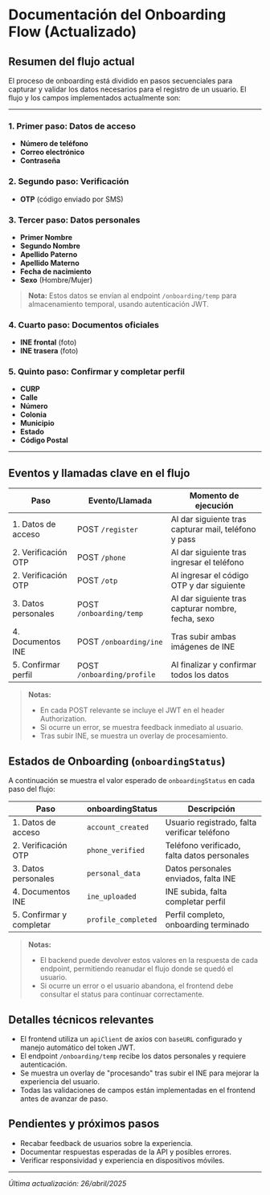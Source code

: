 # Documentación del Onboarding Flow (Actualizado)

## Resumen del flujo actual

El proceso de onboarding está dividido en pasos secuenciales para capturar y validar los datos necesarios para el registro de un usuario. El flujo y los campos implementados actualmente son:

---

### 1. Primer paso: Datos de acceso
- **Número de teléfono**
- **Correo electrónico**
- **Contraseña**

### 2. Segundo paso: Verificación
- **OTP** (código enviado por SMS)

### 3. Tercer paso: Datos personales
- **Primer Nombre**
- **Segundo Nombre**
- **Apellido Paterno**
- **Apellido Materno**
- **Fecha de nacimiento**
- **Sexo** (Hombre/Mujer)

> **Nota:** Estos datos se envían al endpoint `/onboarding/temp` para almacenamiento temporal, usando autenticación JWT.

### 4. Cuarto paso: Documentos oficiales
- **INE frontal** (foto)
- **INE trasera** (foto)

### 5. Quinto paso: Confirmar y completar perfil
- **CURP**
- **Calle**
- **Número**
- **Colonia**
- **Municipio**
- **Estado**
- **Código Postal**

---

## Eventos y llamadas clave en el flujo

| Paso                | Evento/Llamada                                    | Momento de ejecución                                  |
|---------------------|---------------------------------------------------|-------------------------------------------------------|
| 1. Datos de acceso  | POST `/register`                                  | Al dar siguiente tras capturar mail, teléfono y pass  |
| 2. Verificación OTP | POST `/phone`                                     | Al dar siguiente tras ingresar el teléfono            |
| 2. Verificación OTP | POST `/otp`                                       | Al ingresar el código OTP y dar siguiente             |
| 3. Datos personales | POST `/onboarding/temp`                           | Al dar siguiente tras capturar nombre, fecha, sexo    |
| 4. Documentos INE   | POST `/onboarding/ine`                            | Tras subir ambas imágenes de INE                      |
| 5. Confirmar perfil | POST `/onboarding/profile`                        | Al finalizar y confirmar todos los datos              |

> **Notas:**
> - En cada POST relevante se incluye el JWT en el header Authorization.
> - Si ocurre un error, se muestra feedback inmediato al usuario.
> - Tras subir INE, se muestra un overlay de procesamiento.

## Estados de Onboarding (`onboardingStatus`)

A continuación se muestra el valor esperado de `onboardingStatus` en cada paso del flujo:

| Paso                       | onboardingStatus         | Descripción                                      |
|----------------------------|-------------------------|--------------------------------------------------|
| 1. Datos de acceso         | `account_created`       | Usuario registrado, falta verificar teléfono     |
| 2. Verificación OTP        | `phone_verified`        | Teléfono verificado, falta datos personales      |
| 3. Datos personales        | `personal_data`         | Datos personales enviados, falta INE             |
| 4. Documentos INE          | `ine_uploaded`          | INE subida, falta completar perfil               |
| 5. Confirmar y completar   | `profile_completed`     | Perfil completo, onboarding terminado            |

> **Notas:**
> - El backend puede devolver estos valores en la respuesta de cada endpoint, permitiendo reanudar el flujo donde se quedó el usuario.
> - Si ocurre un error o el usuario abandona, el frontend debe consultar el status para continuar correctamente.

## Detalles técnicos relevantes
- El frontend utiliza un `apiClient` de axios con `baseURL` configurado y manejo automático del token JWT.
- El endpoint `/onboarding/temp` recibe los datos personales y requiere autenticación.
- Se muestra un overlay de "procesando" tras subir el INE para mejorar la experiencia del usuario.
- Todas las validaciones de campos están implementadas en el frontend antes de avanzar de paso.

## Pendientes y próximos pasos
- Recabar feedback de usuarios sobre la experiencia.
- Documentar respuestas esperadas de la API y posibles errores.
- Verificar responsividad y experiencia en dispositivos móviles.

---

*Última actualización: 26/abril/2025*
